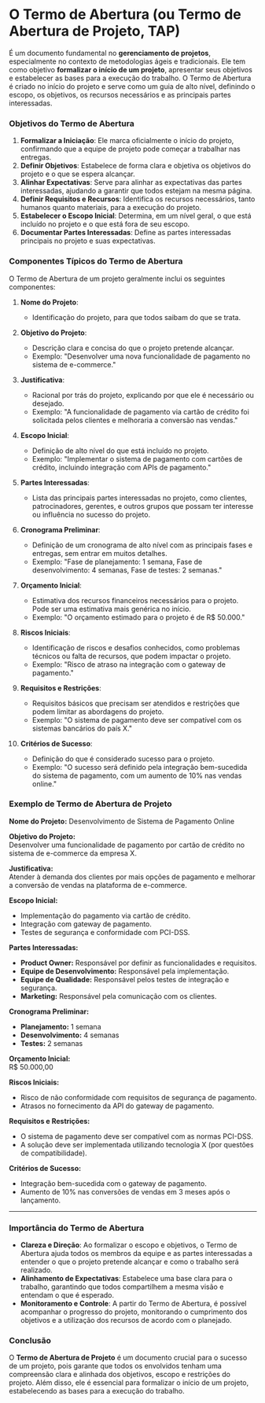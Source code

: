 # O **Termo de Abertura (ou Termo de Abertura de Projeto, TAP)** 

É um documento fundamental no **gerenciamento de projetos**, especialmente no contexto de metodologias ágeis e tradicionais. Ele tem como objetivo **formalizar o início de um projeto**, apresentar seus objetivos e estabelecer as bases para a execução do trabalho. O Termo de Abertura é criado no início do projeto e serve como um guia de alto nível, definindo o escopo, os objetivos, os recursos necessários e as principais partes interessadas.

### **Objetivos do Termo de Abertura**
1. **Formalizar a Iniciação**: Ele marca oficialmente o início do projeto, confirmando que a equipe de projeto pode começar a trabalhar nas entregas.
2. **Definir Objetivos**: Estabelece de forma clara e objetiva os objetivos do projeto e o que se espera alcançar.
3. **Alinhar Expectativas**: Serve para alinhar as expectativas das partes interessadas, ajudando a garantir que todos estejam na mesma página.
4. **Definir Requisitos e Recursos**: Identifica os recursos necessários, tanto humanos quanto materiais, para a execução do projeto.
5. **Estabelecer o Escopo Inicial**: Determina, em um nível geral, o que está incluído no projeto e o que está fora de seu escopo.
6. **Documentar Partes Interessadas**: Define as partes interessadas principais no projeto e suas expectativas.

### **Componentes Típicos do Termo de Abertura**
O Termo de Abertura de um projeto geralmente inclui os seguintes componentes:

1. **Nome do Projeto**:
   - Identificação do projeto, para que todos saibam do que se trata.

2. **Objetivo do Projeto**:
   - Descrição clara e concisa do que o projeto pretende alcançar.
   - Exemplo: "Desenvolver uma nova funcionalidade de pagamento no sistema de e-commerce."

3. **Justificativa**:
   - Racional por trás do projeto, explicando por que ele é necessário ou desejado.
   - Exemplo: "A funcionalidade de pagamento via cartão de crédito foi solicitada pelos clientes e melhoraria a conversão nas vendas."

4. **Escopo Inicial**:
   - Definição de alto nível do que está incluído no projeto.
   - Exemplo: "Implementar o sistema de pagamento com cartões de crédito, incluindo integração com APIs de pagamento."

5. **Partes Interessadas**:
   - Lista das principais partes interessadas no projeto, como clientes, patrocinadores, gerentes, e outros grupos que possam ter interesse ou influência no sucesso do projeto.

6. **Cronograma Preliminar**:
   - Definição de um cronograma de alto nível com as principais fases e entregas, sem entrar em muitos detalhes.
   - Exemplo: "Fase de planejamento: 1 semana, Fase de desenvolvimento: 4 semanas, Fase de testes: 2 semanas."

7. **Orçamento Inicial**:
   - Estimativa dos recursos financeiros necessários para o projeto. Pode ser uma estimativa mais genérica no início.
   - Exemplo: "O orçamento estimado para o projeto é de R$ 50.000."

8. **Riscos Iniciais**:
   - Identificação de riscos e desafios conhecidos, como problemas técnicos ou falta de recursos, que podem impactar o projeto.
   - Exemplo: "Risco de atraso na integração com o gateway de pagamento."

9. **Requisitos e Restrições**:
   - Requisitos básicos que precisam ser atendidos e restrições que podem limitar as abordagens do projeto.
   - Exemplo: "O sistema de pagamento deve ser compatível com os sistemas bancários do país X."

10. **Critérios de Sucesso**:
    - Definição do que é considerado sucesso para o projeto.
    - Exemplo: "O sucesso será definido pela integração bem-sucedida do sistema de pagamento, com um aumento de 10% nas vendas online."

### **Exemplo de Termo de Abertura de Projeto**

**Nome do Projeto:** Desenvolvimento de Sistema de Pagamento Online

**Objetivo do Projeto:**  
Desenvolver uma funcionalidade de pagamento por cartão de crédito no sistema de e-commerce da empresa X.

**Justificativa:**  
Atender à demanda dos clientes por mais opções de pagamento e melhorar a conversão de vendas na plataforma de e-commerce.

**Escopo Inicial:**  
- Implementação do pagamento via cartão de crédito.
- Integração com gateway de pagamento.
- Testes de segurança e conformidade com PCI-DSS.

**Partes Interessadas:**  
- **Product Owner:** Responsável por definir as funcionalidades e requisitos.
- **Equipe de Desenvolvimento:** Responsável pela implementação.
- **Equipe de Qualidade:** Responsável pelos testes de integração e segurança.
- **Marketing:** Responsável pela comunicação com os clientes.

**Cronograma Preliminar:**  
- **Planejamento:** 1 semana  
- **Desenvolvimento:** 4 semanas  
- **Testes:** 2 semanas

**Orçamento Inicial:**  
R$ 50.000,00

**Riscos Iniciais:**  
- Risco de não conformidade com requisitos de segurança de pagamento.
- Atrasos no fornecimento da API do gateway de pagamento.

**Requisitos e Restrições:**  
- O sistema de pagamento deve ser compatível com as normas PCI-DSS.
- A solução deve ser implementada utilizando tecnologia X (por questões de compatibilidade).

**Critérios de Sucesso:**  
- Integração bem-sucedida com o gateway de pagamento.
- Aumento de 10% nas conversões de vendas em 3 meses após o lançamento.

---

### **Importância do Termo de Abertura**
- **Clareza e Direção**: Ao formalizar o escopo e objetivos, o Termo de Abertura ajuda todos os membros da equipe e as partes interessadas a entender o que o projeto pretende alcançar e como o trabalho será realizado.
- **Alinhamento de Expectativas**: Estabelece uma base clara para o trabalho, garantindo que todos compartilhem a mesma visão e entendam o que é esperado.
- **Monitoramento e Controle**: A partir do Termo de Abertura, é possível acompanhar o progresso do projeto, monitorando o cumprimento dos objetivos e a utilização dos recursos de acordo com o planejado.

### **Conclusão**
O **Termo de Abertura de Projeto** é um documento crucial para o sucesso de um projeto, pois garante que todos os envolvidos tenham uma compreensão clara e alinhada dos objetivos, escopo e restrições do projeto. Além disso, ele é essencial para formalizar o início de um projeto, estabelecendo as bases para a execução do trabalho.